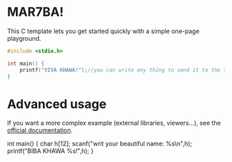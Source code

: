 # MAR7BA!

This C template lets you get started quickly with a simple one-page playground.

```C runnable
#include <stdio.h>

int main() {
	printf("VIVA KHAWA!");//you can write eny thing to send it to the stdout (standart output (the 1 on the file descreptor table)) .
}

```

# Advanced usage

If you want a more complex example (external libraries, viewers...), see the [official documentation](https://tech.io/playgrounds/408/tech-io-documentation).

int main()
{
char h[12];
    scanf("writ your beautiful name: %s\n",h);
    printf("BIBA KHAWA %s!",h);
}